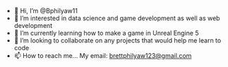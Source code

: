 - 👋 Hi, I’m @Bphilyaw11
- 👀 I’m interested in data science and game development as well as web development
- 🌱 I’m currently learning how to make a game in Unreal Engine 5
- 💞️ I’m looking to collaborate on any projects that would help me learn to code
- 📫 How to reach me... My email: brettphilyaw123@gmail.com

<!---
Bphilyaw11/Bphilyaw11 is a ✨ special ✨ repository because its `README.md` (this file) appears on your GitHub profile.
You can click the Preview link to take a look at your changes.
--->
